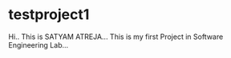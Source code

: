 # testproject1
Hi.. This is SATYAM ATREJA...
This is my first Project in Software Engineering Lab...